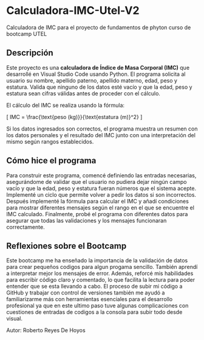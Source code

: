 # Calculadora-IMC-Utel-V2
Calculadora de IMC para el proyecto de fundamentos de phyton curso de bootcamp UTEL
## Descripción

Este proyecto es una **calculadora de Índice de Masa Corporal (IMC)** que desarrollé en Visual Studio Code usando Python.
El programa solicita al usuario su nombre, apellido paterno, apellido materno, edad, peso y estatura. Valida que ninguno de los datos esté vacío y que la edad, peso y estatura sean cifras válidas antes de proceder con el cálculo.

El cálculo del IMC se realiza usando la fórmula:

\[
IMC = \frac{\text{peso (kg)}}{\text{estatura (m)}^2}
\]

Si los datos ingresados son correctos, el programa muestra un resumen con los datos personales y el resultado del IMC junto con una interpretación del mismo según rangos establecidos.

## Cómo hice el programa
Para construir este programa, comencé definiendo las entradas necesarias, asegurándome de validar que el usuario no pudiera dejar ningún campo vacío y que la edad, peso y estatura fueran números que el sistema acepte. Implementé un ciclo que permite volver a pedir los datos si son incorrectos.
Después implementé la fórmula para calcular el IMC y añadí condiciones para mostrar diferentes mensajes según el rango en el que se encuentre el IMC calculado.
Finalmente, probé el programa con diferentes datos para asegurar que todas las validaciones y los mensajes funcionaran correctamente.

## Reflexiones sobre el Bootcamp
Este bootcamp me ha enseñado la importancia de la validación de datos para crear pequeños codigos para algun progama sencillo. También aprendí a interpretar mejor los mensajes de error.
Además, reforcé mis habilidades para escribir código claro y comentado, lo que facilita la lectura para poder entender que se esta llevando a cabo.
El proceso de subir mi código a GitHub y trabajar con control de versiones también me ayudó a familiarizarme más con herramientas esenciales para el desarrollo profesional ya que en este ultimo paso tuve algunas complicaciones con cuestiones de entradas de codigos a la consola para subir todo desde visual.

Autor: Roberto Reyes De Hoyos
